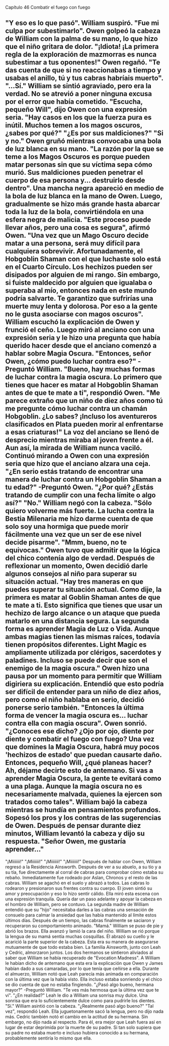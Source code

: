 
Capítulo 46 Combatir el fuego con fuego

"Y eso es lo que pasó". William suspiró. "Fue mi culpa por subestimarlo".
Owen golpeó la cabeza de William con la palma de su mano, lo que hizo que el niño gritara de dolor.
"¡Idiota! ¡La primera regla de la exploración de mazmorras es nunca subestimar a tus oponentes!" Owen regañó. "Te das cuenta de que si no reaccionabas a tiempo y usabas el anillo, tú y tus cabras habríais muerto".
"...Sí." William se sintió agraviado, pero era la verdad. No se atrevió a poner ninguna excusa por el error que había cometido.
"Escucha, pequeño Will", dijo Owen con una expresión seria. "Hay casos en los que la fuerza pura es inútil. Muchos temen a los magos oscuros, ¿sabes por qué?"
"¿Es por sus maldiciones?"
"Si y no."
Owen gruñó mientras convocaba una bola de luz blanca en su mano. "La razón por la que se teme a los Magos Oscuros es porque pueden matar personas sin que su víctima sepa cómo murió. Sus maldiciones pueden penetrar el cuerpo de esa persona y... destruirlo desde dentro".
Una mancha negra apareció en medio de la bola de luz blanca en la mano de Owen. Luego, gradualmente se hizo más grande hasta abarcar toda la luz de la bola, convirtiéndola en una esfera negra de malicia.
"Este proceso puede llevar años, pero una cosa es segura", afirmó Owen. "Una vez que un Mago Oscuro decide matar a una persona, será muy difícil para cualquiera sobrevivir. Afortunadamente, el Hobgoblin Shaman con el que luchaste solo está en el Cuarto Círculo. Los hechizos pueden ser disipados por alguien de mi rango.
Sin embargo, si fuiste maldecido por alguien que igualaba o superaba al mío, entonces nada en este mundo podría salvarte. Te garantizo que sufrirías una muerte muy lenta y dolorosa. Por eso a la gente no le gusta asociarse con magos oscuros".
William escuchó la explicación de Owen y frunció el ceño. Luego miró al anciano con una expresión seria y le hizo una pregunta que había querido hacer desde que el anciano comenzó a hablar sobre Magia Oscura.
"Entonces, señor Owen, ¿cómo puedo luchar contra eso?" -Preguntó William.
"Bueno, hay muchas formas de luchar contra la magia oscura. Lo primero que tienes que hacer es matar al Hobgoblin Shaman antes de que te mate a ti", respondió Owen. "Me parece extraño que un niño de diez años como tú me pregunte cómo luchar contra un chamán Hobgoblin. ¿Lo sabes? ¡Incluso los aventureros clasificados en Plata pueden morir al enfrentarse a esas criaturas!"
La voz del anciano se llenó de desprecio mientras miraba al joven frente a él. Aun así, la mirada de William nunca vaciló. Continuó mirando a Owen con una expresión seria que hizo que el anciano alzara una ceja.
"¿En serio estás tratando de encontrar una manera de luchar contra un Hobgoblin Shaman a tu edad?" -Preguntó Owen. "¿Por qué? ¿Estás tratando de cumplir con una fecha límite o algo así?"
"No." William negó con la cabeza. "Sólo quiero volverme más fuerte. La lucha contra la Bestia Milenaria me hizo darme cuenta de que solo soy una hormiga que puede morir fácilmente una vez que un ser de ese nivel decide pisarme".
"Mmm, bueno, no te equivocas." Owen tuvo que admitir que la lógica del chico contenía algo de verdad. Después de reflexionar un momento, Owen decidió darle algunos consejos al niño para superar su situación actual.
"Hay tres maneras en que puedes superar tu situación actual. Como dije, la primera es matar al Goblin Shaman antes de que te mate a ti. Esto significa que tienes que usar un hechizo de largo alcance o un ataque que pueda matarlo en una distancia segura.
La segunda forma es aprender Magia de Luz o Vida. Aunque ambas magias tienen las mismas raíces, todavía tienen propósitos diferentes. Light Magic es ampliamente utilizada por clérigos, sacerdotes y paladines. Incluso se puede decir que son el enemigo de la magia oscura."
Owen hizo una pausa por un momento para permitir que William digiriera su explicación. Entendió que esto podría ser difícil de entender para un niño de diez años, pero como el niño hablaba en serio, decidió ponerse serio también.
"Entonces la última forma de vencer la magia oscura es... luchar contra ella con magia oscura". Owen sonrió. "¿Conoces ese dicho? ¿Ojo por ojo, diente por diente y combatir el fuego con fuego? Una vez que domines la Magia Oscura, habrá muy pocos 'hechizos de estado' que puedan causarte daño.
Entonces, pequeño Will, ¿qué planeas hacer? Ah, déjame decirte esto de antemano. Si vas a aprender Magia Oscura, la gente te evitará como a una plaga. Aunque la magia oscura no es necesariamente malvada, quienes la ejercen son tratados como tales".
William bajó la cabeza mientras se hundía en pensamientos profundos. Sopesó los pros y los contras de las sugerencias de Owen. Después de pensar durante diez minutos, William levantó la cabeza y dijo su respuesta.
"Señor Owen, me gustaría aprender..."
-----
"¡Miiiiiii!"
"¡Miiiiiii!"
"¡Miiiiiii!"
"¡Miiiiiii!"
Después de hablar con Owen, William regresó a la Residencia Ainsworth. Después de ver a su abuelo, a su tío y a su tía, fue directamente al corral de cabras para comprobar cómo estaba su rebaño. Inmediatamente fue rodeado por Aslan, Chronos y el resto de las cabras.
William se agachó en el suelo y abrazó a todos. Las cabras lo rodearon y presionaron sus frentes contra su cuerpo. El joven sintió su amor y preocupación y eso lo hizo sentir cálido.
Ella miró esta escena con una expresión tranquila. Quería dar un paso adelante y apoyar la cabeza en el hombro de William, pero se contuvo. La segunda madre de William entendió que su "hijo" necesitaba darles a las cabras una sensación de consuelo para calmar la ansiedad que las había mantenido al límite estos últimos días.
Después de un tiempo, las cabras finalmente se saciaron y recuperaron su comportamiento animado.
"Mamá." William se puso de pie y abrió los brazos.
Ella avanzó y lamió la cara del niño. William se rió porque la lengua de su mamá sentía muchas cosquillas. Él abrazó su cuello y le acarició la parte superior de la cabeza. Esta era su manera de asegurarse mutuamente de que todo estaba bien.
La familia Ainsworth, junto con Leah y Cedric, almorzaron juntos. Los dos hermanos se sintieron aliviados al saber que William se había recuperado de "Evocation Madness". A William le habían dicho de antemano que esta era la explicación que Owen y James habían dado a sus camaradas, por lo que tenía que ceñirse a ella.
Durante el almuerzo, William notó que Leah parecía más animada en comparación con la última vez que la había visto. Ella incluso estaba sonriendo y el chico se dio cuenta de que no estaba fingiendo.
"¿Pasó algo bueno, hermana mayor?" -Preguntó William. "Te ves más hermosa que la última vez que te vi".
"¿En realidad?" Leah le dio a William una sonrisa muy dulce. Una sonrisa que era lo suficientemente dulce como para pudrirle los dientes.
"Sí." William asintió con la cabeza. "¿Realmente pasó algo bueno?"
"Tal vez", respondió Leah. Ella juguetonamente sacó la lengua, pero no dijo nada más.
Cedric también notó el cambio en la actitud de su hermana. Sin embargo, no dijo nada al respecto. Para él, era mejor que Leah fuera así en lugar de estar deprimida por la muerte de su padre.
Si tan solo supiera que su padre no estaba muerto e incluso hubiera conocido a su hermana, probablemente sentiría lo mismo que ella.
